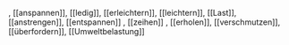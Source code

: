 , [[anspannen]], [[ledig]], [[erleichtern]], [[leichtern]], [[Last]], [[anstrengen]], [[entspannen]]
, [[zeihen]]
, [[erholen]], [[verschmutzen]], [[überfordern]], [[Umweltbelastung]]